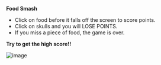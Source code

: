 **Food Smash**

* Click on food before it falls off the screen to score points.
* Click on skulls and you will LOSE POINTS.
* If you miss a piece of food, the game is over.

**Try to get the high score!!**

![image](https://github.com/gwichman/FoodSmash/assets/3606646/a338e371-5a60-4b46-9baf-bbaf548d094a)
